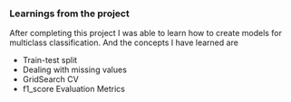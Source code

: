 ### Learnings from the project

 After completing this project I was able to learn how to create models for multiclass classification. And the concepts I have learned are

- Train-test split
- Dealing with missing values
- GridSearch CV
- f1_score Evaluation Metrics


